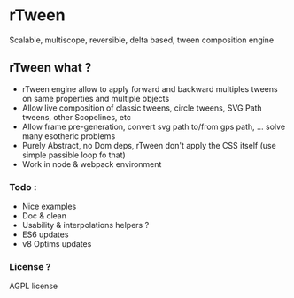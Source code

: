 # rTween

Scalable, multiscope, reversible, delta based, tween composition engine

## rTween what ?

- rTween engine allow to apply forward and backward multiples tweens on same properties and multiple objects
- Allow live composition of classic tweens, circle tweens, SVG Path tweens, other Scopelines, etc
- Allow frame pre-generation, convert svg path to/from gps path, ... solve many esotheric problems
- Purely Abstract, no Dom deps, rTween don't apply the CSS itself (use simple passible loop fo that)
- Work in node & webpack environment

### Todo :

- Nice examples 
- Doc & clean
- Usability & interpolations helpers ?
- ES6 updates
- v8 Optims updates

### License ?

AGPL license

